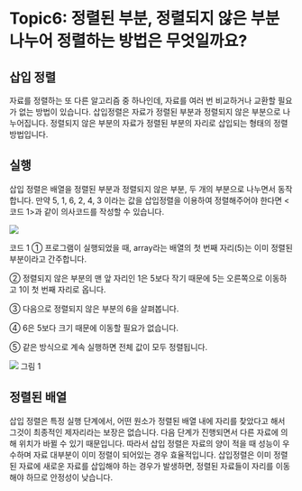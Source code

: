 # Topic6: 정렬된 부분, 정렬되지 않은 부분 나누어 정렬하는 방법은 무엇일까요?

## 삽입 정렬

자료를 정렬하는 또 다른 알고리즘 중 하나인데, 자료를 여러 번 비교하거나 교환할 필요가 없는 방법이 있습니다. 삽입정렬은 자료가 정렬된 부분과 정렬되지 않은 부분으로 나누어집니다. 정렬되지 않은 부분의 자료가 정렬된 부분의 자리로 삽입되는 형태의 정렬 방법입니다.





## 실행

삽입 정렬은 배열을 정렬된 부분과 정렬되지 않은 부분, 두 개의 부분으로 나누면서 동작합니다. 만약 5, 1, 6, 2, 4, 3 이라는 값을 삽입정렬을 이용하여 정렬해주어야 한다면 <코드 1>과 같이 의사코드를 작성할 수 있습니다.



 <img src="https://cphinf.pstatic.net/mooc/20170801_121/1501591524436FHJom_PNG/4.4_-02.png">

코드 1
① 프로그램이 실행되었을 때, array라는 배열의 첫 번째 자리(5)는 이미 정렬된 부분이라고 간주합니다.

② 정렬되지 않은 부분의 맨 앞 자리인 1은 5보다 작기 때문에 5는 오른쪽으로 이동하고 1이 첫 번째 자리로 옵니다.

③ 다음으로 정렬되지 않은 부분의 6을 살펴봅니다.

④ 6은 5보다 크기 때문에 이동할 필요가 없습니다.

⑤ 같은 방식으로 계속 실행하면 전체 값이 모두 정렬됩니다.

 <img src="https://cphinf.pstatic.net/mooc/20170801_176/1501591545562BvFJx_PNG/4.4_-01.png">
그림 1


## 정렬된 배열

삽입 정렬은 특정 실행 단계에서, 어떤 원소가 정렬된 배열 내에 자리를 찾았다고 해서 그것이 최종적인 제자리라는 보장은 없습니다. 다음 단계가 진행되면서 다른 자료에 의해 위치가 바뀔 수 있기 때문입니다. 따라서 삽입 정렬은 자료의 양이 적을 때 성능이 우수하며 자료 대부분이 이미 정렬이 되어있는 경우 효율적입니다. 삽입정렬은 이미 정렬된 자료에 새로운 자료를 삽입해야 하는 경우가 발생하면, 정렬된 자료들이 자리를 이동해야 하므로 안정성이 낮습니다.